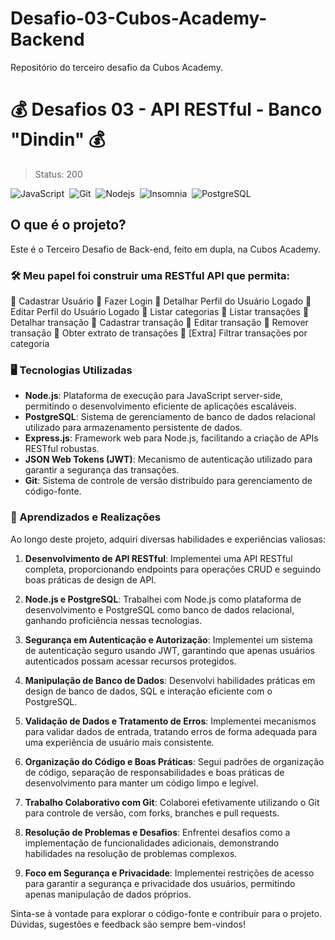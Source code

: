 # Desafio-03-Cubos-Academy-Backend
Repositório do terceiro desafio da Cubos Academy.

# 💰 Desafios 03 - API RESTful - Banco "Dindin" 💰
> Status: 200
> 
![JavaScript](https://img.shields.io/badge/JavaScript-F7DF1E?style=for-the-badge&logo=javascript&logoColor=black)&nbsp;
![Git](https://img.shields.io/badge/GIT-E44C30?style=for-the-badge&logo=git&logoColor=white)&nbsp;
![Nodejs](https://img.shields.io/badge/Node%20js-339933?style=for-the-badge&logo=nodedotjs&logoColor=white)&nbsp;
![Insomnia](https://img.shields.io/badge/Insomnia-5849be?style=for-the-badge&logo=Insomnia&logoColor=white)&nbsp;
![PostgreSQL](https://img.shields.io/badge/PostgreSQL-316192?style=for-the-badge&logo=postgresql&logoColor=white)&nbsp;

## O que é o projeto?
Este é o Terceiro Desafio de Back-end, feito em dupla, na Cubos Academy.

### 🛠️ Meu papel foi construir uma RESTful API que permita:

📌 Cadastrar Usuário
📌 Fazer Login
📌 Detalhar Perfil do Usuário Logado
📌 Editar Perfil do Usuário Logado
📌 Listar categorias
📌 Listar transações
📌 Detalhar transação
📌 Cadastrar transação
📌 Editar transação
📌 Remover transação
📌 Obter extrato de transações
📍 [Extra] Filtrar transações por categoria

### 🖥️ Tecnologias Utilizadas 

- **Node.js**: Plataforma de execução para JavaScript server-side, permitindo o desenvolvimento eficiente de aplicações escaláveis.
- **PostgreSQL**: Sistema de gerenciamento de banco de dados relacional utilizado para armazenamento persistente de dados.
- **Express.js**: Framework web para Node.js, facilitando a criação de APIs RESTful robustas.
- **JSON Web Tokens (JWT)**: Mecanismo de autenticação utilizado para garantir a segurança das transações.
- **Git**: Sistema de controle de versão distribuído para gerenciamento de código-fonte.

### 📝 Aprendizados e Realizações 

Ao longo deste projeto, adquiri diversas habilidades e experiências valiosas:

1. **Desenvolvimento de API RESTful**: Implementei uma API RESTful completa, proporcionando endpoints para operações CRUD e seguindo boas práticas de design de API.

2. **Node.js e PostgreSQL**: Trabalhei com Node.js como plataforma de desenvolvimento e PostgreSQL como banco de dados relacional, ganhando proficiência nessas tecnologias.

3. **Segurança em Autenticação e Autorização**: Implementei um sistema de autenticação seguro usando JWT, garantindo que apenas usuários autenticados possam acessar recursos protegidos.

4. **Manipulação de Banco de Dados**: Desenvolvi habilidades práticas em design de banco de dados, SQL e interação eficiente com o PostgreSQL.

5. **Validação de Dados e Tratamento de Erros**: Implementei mecanismos para validar dados de entrada, tratando erros de forma adequada para uma experiência de usuário mais consistente.

6. **Organização do Código e Boas Práticas**: Segui padrões de organização de código, separação de responsabilidades e boas práticas de desenvolvimento para manter um código limpo e legível.

7. **Trabalho Colaborativo com Git**: Colaborei efetivamente utilizando o Git para controle de versão, com forks, branches e pull requests.

8. **Resolução de Problemas e Desafios**: Enfrentei desafios como a implementação de funcionalidades adicionais, demonstrando habilidades na resolução de problemas complexos.

9. **Foco em Segurança e Privacidade**: Implementei restrições de acesso para garantir a segurança e privacidade dos usuários, permitindo apenas manipulação de dados próprios.

Sinta-se à vontade para explorar o código-fonte e contribuir para o projeto. Dúvidas, sugestões e feedback são sempre bem-vindos!

